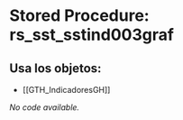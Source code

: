 # Stored Procedure: rs_sst_sstind003graf

## Usa los objetos:
- [[GTH_IndicadoresGH]]

*No code available.*
